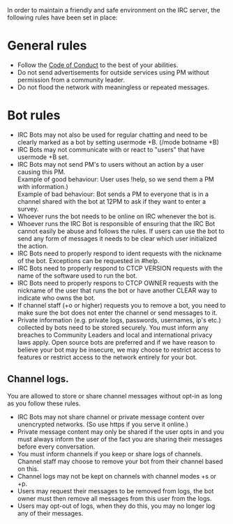 In order to maintain a friendly and safe environment on the IRC server, the following rules have been set in place:

# General rules
* Follow the [Code of Conduct](https://github.com/TheDaedalusCrew/community/blob/master/CODE_OF_CONDUCT.md) to the best of your abilities.
* Do not send advertisements for outside services using PM without permission from a community leader.
* Do not flood the network with meaningless or repeated messages.

# Bot rules
* IRC Bots may not also be used for regular chatting and need to be clearly marked as a bot by setting usermode +B. (/mode botname +B)
* IRC Bots may not communicate with or react to "users" that have usermode +B set.
* IRC Bots may not send PM's to users without an action by a user causing this PM.  
Example of good behaviour: User uses !help, so we send them a PM with information.)  
Example of bad behaviour: Bot sends a PM to everyone that is in a channel shared with the bot at 12PM to ask if they want to enter a survey.
* Whoever runs the bot needs to be online on IRC whenever the bot is.
* Whoever runs the IRC Bot is responsible of ensuring that the IRC Bot cannot easily be abuse and follows the rules.
If users can use the bot to send any form of messages it needs to be clear which user initialized the action.
* IRC Bots need to properly respond to ident requests with the nickname of the bot. Exceptions can be requested in #help.
* IRC Bots need to properly respond to CTCP VERSION requests with the name of the software used to run the bot.
* IRC Bots need to properly respons to CTCP OWNER requests with the nickname of the user that runs the bot or have another CLEAR way to indicate who owns the bot.
* If channel staff (+o or higher) requests you to remove a bot, you need to make sure the bot does not enter the channel or send messages to it.
* Private information (e.g. private logs, passwords, usernames, ip's etc.) collected by bots need to be stored securely. You must inform any breaches to Community Leaders and local and international privacy laws apply.
Open source bots are preferred and if we have reason to believe your bot may be insecure, we may choose to restrict access to features or restrict access to the network entirely for your bot.

## Channel logs.
You are allowed to store or share channel messages without opt-in as long as you follow these rules.
* IRC Bots may not share channel or private message content over unencrypted networks. (So use https if you serve it online.)
* Private message content may only be shared if the user opts in and you must always inform the user of the fact you are sharing their messages before every conversation.
* You must inform channels if you keep or share logs of channels. Channel staff may choose to remove your bot from their channel based on this.
* Channel logs may not be kept on channels with channel modes +s or +p.
* Users may request their messages to be removed from logs, the bot owner must then remove all messages from this user from the logs.
* Users may opt-out of logs, when they do this, you may no longer log any of their messages.
